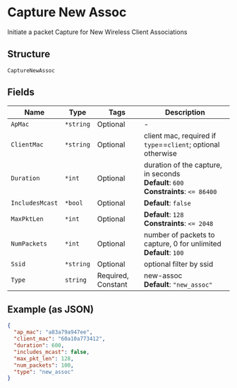 
# Capture New Assoc

Initiate a packet Capture for New Wireless Client Associations

## Structure

`CaptureNewAssoc`

## Fields

| Name | Type | Tags | Description |
|  --- | --- | --- | --- |
| `ApMac` | `*string` | Optional | - |
| `ClientMac` | `*string` | Optional | client mac, required if `type`==`client`; optional otherwise |
| `Duration` | `*int` | Optional | duration of the capture, in seconds<br>**Default**: `600`<br>**Constraints**: `<= 86400` |
| `IncludesMcast` | `*bool` | Optional | **Default**: `false` |
| `MaxPktLen` | `*int` | Optional | **Default**: `128`<br>**Constraints**: `<= 2048` |
| `NumPackets` | `*int` | Optional | number of packets to capture, 0 for unlimited<br>**Default**: `100` |
| `Ssid` | `*string` | Optional | optional filter by ssid |
| `Type` | `string` | Required, Constant | new-assoc<br>**Default**: `"new_assoc"` |

## Example (as JSON)

```json
{
  "ap_mac": "a83a79a947ee",
  "client_mac": "60a10a773412",
  "duration": 600,
  "includes_mcast": false,
  "max_pkt_len": 128,
  "num_packets": 100,
  "type": "new_assoc"
}
```

